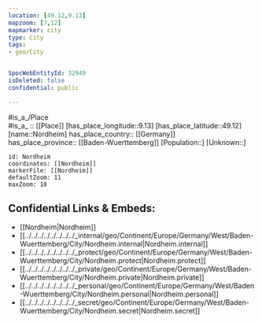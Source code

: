 ```yaml
---
location: [49.12,9.13] 
mapzoom: [7,12] 
mapmarker: city 
type: City
tags:
- geo/City


SpocWebEntityId: 32949
isDeleted: false
confidential: public

---
```

#is_a_/Place  
#is_a_ :: [[Place]] 
[has_place_longitude::9.13] 
[has_place_latitude::49.12] 
[name::Nordheim] 
has_place_country:: [[Germany]]  
has_place_province:: [[Baden-Wuerttemberg]] 
[Population::] 
[Unknown::] 


```leaflet
id: Nordheim
coordinates: [[Nordheim]] 
markerFile: [[Nordheim]] 
defaultZoom: 11 
maxZoom: 18
```


## Confidential Links & Embeds: 
- [[Nordheim|Nordheim]]  
- [[../../../../../../../../_internal/geo/Continent/Europe/Germany/West/Baden-Wuerttemberg/City/Nordheim.internal|Nordheim.internal]] 
- [[../../../../../../../../_protect/geo/Continent/Europe/Germany/West/Baden-Wuerttemberg/City/Nordheim.protect|Nordheim.protect]] 
- [[../../../../../../../../_private/geo/Continent/Europe/Germany/West/Baden-Wuerttemberg/City/Nordheim.private|Nordheim.private]] 
- [[../../../../../../../../_personal/geo/Continent/Europe/Germany/West/Baden-Wuerttemberg/City/Nordheim.personal|Nordheim.personal]] 
- [[../../../../../../../../_secret/geo/Continent/Europe/Germany/West/Baden-Wuerttemberg/City/Nordheim.secret|Nordheim.secret]] 
